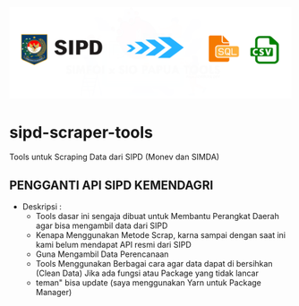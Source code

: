 <p align="center"><img src="https://github.com/Ekhel/sipd-scraper-tools/blob/main/public/img/tools-logo.png" width="600px"></p>

# sipd-scraper-tools
Tools untuk Scraping Data dari SIPD (Monev dan SIMDA)

## PENGGANTI API SIPD KEMENDAGRI
* Deskripsi :
  - Tools dasar ini sengaja dibuat untuk Membantu Perangkat Daerah agar bisa mengambil data dari SIPD
  - Kenapa Menggunakan Metode Scrap, karna sampai dengan saat ini kami belum mendapat API resmi dari SIPD
  - Guna Mengambil Data Perencanaan
  - Tools Menggunakan Berbagai cara agar data dapat di bersihkan (Clean Data) Jika ada fungsi atau Package yang tidak lancar
  - teman" bisa update (saya menggunakan Yarn untuk Package Manager)
